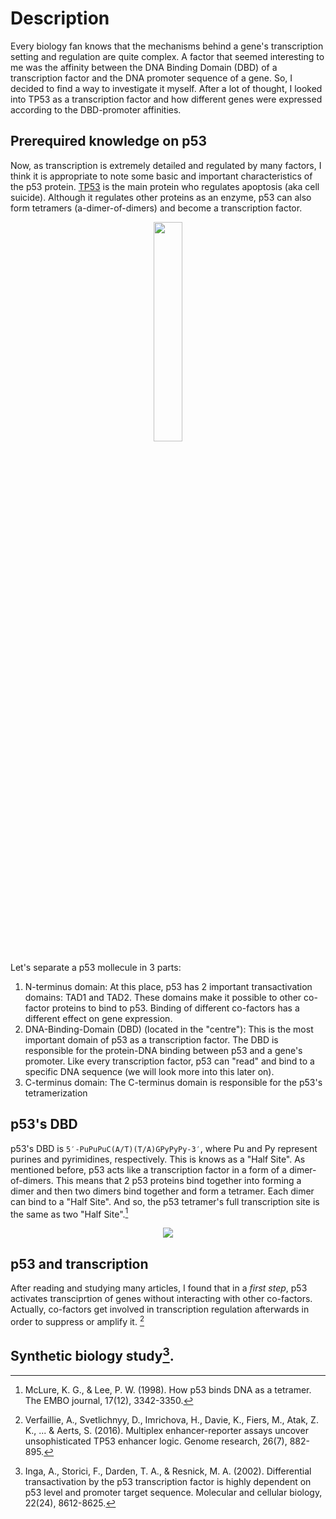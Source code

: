 # Description

Every biology fan knows that the mechanisms behind a gene's transcription setting and regulation are quite complex. A factor that seemed interesting to me was the affinity between the DNA Binding Domain (DBD) of a transcription factor and the DNA promoter sequence of a gene. So, I decided to find a way to investigate it myself.
After a lot of thought, I looked into TP53 as a transcription factor and how different genes were expressed according to the DBD-promoter affinities.
 
## Prerequired knowledge on p53
Now, as transcription is extremely detailed and regulated by many factors, I think it is appropriate to note some basic and important characteristics of the p53 protein. [TP53](https://www.uniprot.org/uniprotkb/P04637/entry) is the main protein who regulates apoptosis (aka cell suicide). Although it regulates other proteins as an enzyme, p53 can also form tetramers (a-dimer-of-dimers) and become a transcription factor.

<p align="center">
 <img width=30% height=30% src="https://user-images.githubusercontent.com/117028076/211454328-2dc32395-75a8-48aa-8e19-9e96c9208090.png">
</p>

Let's separate a p53 mollecule in 3 parts:
1. N-terminus domain: At this place, p53 has 2 important transactivation domains: TAD1 and TAD2. These domains make it possible to other co-factor proteins to bind to p53. Binding of different co-factors has a different effect on gene expression.
2. DNA-Binding-Domain (DBD) (located in the "centre"): This is the most important domain of p53 as a transcription factor. The DBD is responsible for the protein-DNA binding between p53 and a gene's promoter. Like every transcription factor, p53 can "read" and bind to a specific DNA sequence (we will look more into this later on).
3. C-terminus domain: The C-terminus domain is responsible for the p53's tetramerization

## p53's DBD
p53's DBD is `5′-PuPuPuC(A/T)(T/A)GPyPyPy-3′`, where Pu and Py represent purines and pyrimidines, respectively. This is knows as a "Half Site". As mentioned before, p53 acts like a transcription factor in a form of a dimer-of-dimers. This means that 2 p53 proteins bind together into forming a dimer and then two dimers bind together and form a tetramer. Each dimer can bind to a "Half Site". And so, the p53 tetramer's full transcription site is the same as two "Half Site".[^2]

<p align="center">
 <img src="https://user-images.githubusercontent.com/117028076/211453267-75377ce8-d104-453f-bc64-51aa0d1d0166.png">
</p>

## p53 and transcription
After reading and studying many articles, I found that in a _first step_, p53 activates transciprtion of genes without interacting with other co-factors. Actually, co-factors get involved in transcription regulation afterwards in order to suppress or amplify it. [^3]

## Synthetic biology study[^1].


[^1]: Inga, A., Storici, F., Darden, T. A., & Resnick, M. A. (2002). Differential transactivation by the p53 transcription factor is highly dependent on p53 level and promoter target sequence. Molecular and cellular biology, 22(24), 8612-8625.
[^2]: McLure, K. G., & Lee, P. W. (1998). How p53 binds DNA as a tetramer. The EMBO journal, 17(12), 3342-3350.
[^3]: Verfaillie, A., Svetlichnyy, D., Imrichova, H., Davie, K., Fiers, M., Atak, Z. K., ... & Aerts, S. (2016). Multiplex enhancer-reporter assays uncover unsophisticated TP53 enhancer logic. Genome research, 26(7), 882-895.

